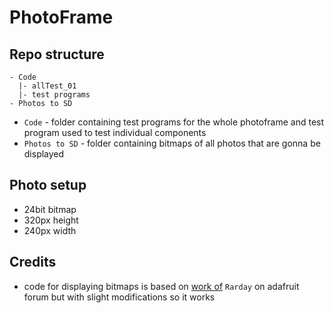 # PhotoFrame
## Repo structure
```
- Code
  |- allTest_01
  |- test programs
- Photos to SD
```
- `Code` - folder containing test programs for the whole photoframe and test program used to test individual components
- `Photos to SD` - folder containing bitmaps of all photos that are gonna be displayed

## Photo setup
- 24bit bitmap
- 320px height
- 240px width

## Credits
- code for displaying bitmaps is based on [work of](https://forums.adafruit.com/viewtopic.php?t=141979) `Rarday` on adafruit forum but with slight modifications so it works
